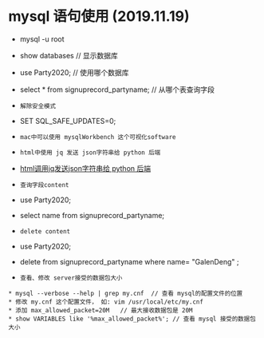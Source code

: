 # mysql 语句使用 (2019.11.19)

* mysql -u root   
* show databases	// 显示数据库
* use Party2020;  // 使用哪个数据库
* select * from signuprecord_partyname; // 从哪个表查询字段

* `解除安全模式`
* SET SQL_SAFE_UPDATES=0;


* `mac中可以使用 mysqlWorkbench 这个可视化software`

* `html中使用 jq 发送 json字符串给 python 后端`
* [html调用jq发送json字符串给 python 后端](https://github.com/GalenDeng/webparty/blob/master/index.html)

* `查询字段content`
* use Party2020;
* select name from signuprecord_partyname;

* `delete content`
* use Party2020;
* delete  from signuprecord_partyname where  name= "GalenDeng" ;

* `查看、修改 server接受的数据包大小`
```
* mysql --verbose --help | grep my.cnf  // 查看 mysql的配置文件的位置
* 修改 my.cnf 这个配置文件， 如: vim /usr/local/etc/my.cnf
* 添加 max_allowed_packet=20M   // 最大接收数据包是 20M 
* show VARIABLES like '%max_allowed_packet%'; // 查看 mysql 接受的数据包大小
```



